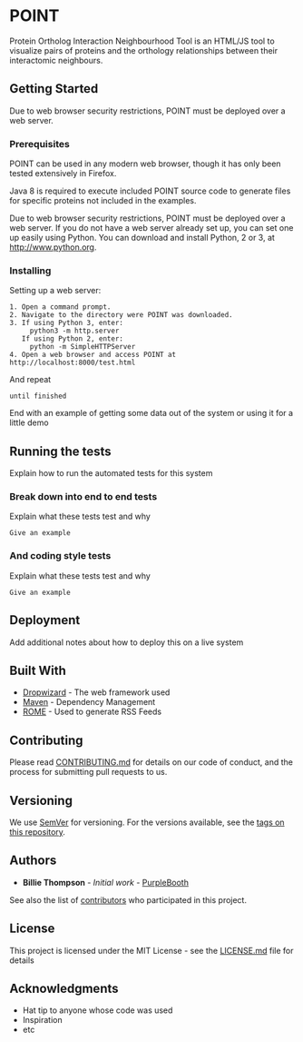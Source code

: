 # POINT
Protein Ortholog Interaction Neighbourhood Tool is an HTML/JS tool to visualize pairs of proteins and the orthology relationships between their interactomic neighbours.

## Getting Started

Due to web browser security restrictions, POINT must be deployed over a web server. 

### Prerequisites

POINT can be used in any modern web browser, though it has only been tested extensively in Firefox.

Java 8 is required to execute included POINT source code to generate files for specific proteins not included in the examples.

Due to web browser security restrictions, POINT must be deployed over a web server. If you do not have a web server already set up, you can set one up easily using Python. You can download and install Python, 2 or 3, at http://www.python.org.

### Installing

Setting up a web server:

```
1. Open a command prompt.
2. Navigate to the directory were POINT was downloaded.
3. If using Python 3, enter: 
     python3 -m http.server
   If using Python 2, enter:
     python -m SimpleHTTPServer
4. Open a web browser and access POINT at http://localhost:8000/test.html
```

And repeat

```
until finished
```

End with an example of getting some data out of the system or using it for a little demo

## Running the tests

Explain how to run the automated tests for this system

### Break down into end to end tests

Explain what these tests test and why

```
Give an example
```

### And coding style tests

Explain what these tests test and why

```
Give an example
```

## Deployment

Add additional notes about how to deploy this on a live system

## Built With

* [Dropwizard](http://www.dropwizard.io/1.0.2/docs/) - The web framework used
* [Maven](https://maven.apache.org/) - Dependency Management
* [ROME](https://rometools.github.io/rome/) - Used to generate RSS Feeds

## Contributing

Please read [CONTRIBUTING.md](https://gist.github.com/PurpleBooth/b24679402957c63ec426) for details on our code of conduct, and the process for submitting pull requests to us.

## Versioning

We use [SemVer](http://semver.org/) for versioning. For the versions available, see the [tags on this repository](https://github.com/your/project/tags). 

## Authors

* **Billie Thompson** - *Initial work* - [PurpleBooth](https://github.com/PurpleBooth)

See also the list of [contributors](https://github.com/your/project/contributors) who participated in this project.

## License

This project is licensed under the MIT License - see the [LICENSE.md](LICENSE.md) file for details

## Acknowledgments

* Hat tip to anyone whose code was used
* Inspiration
* etc


